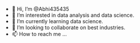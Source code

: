 - 👋 Hi, I’m @Abhi435435
- 👀 I’m interested in data analysis and data science.
- 🌱 I’m currently learning data science.
- 💞️ I’m looking to collaborate on best industries.
- 📫 How to reach me ...

<!---
Abhi435435/Abhi435435 is a ✨ special ✨ repository because its `README.md` (this file) appears on your GitHub profile.
You can click the Preview link to take a look at your changes.
--->
